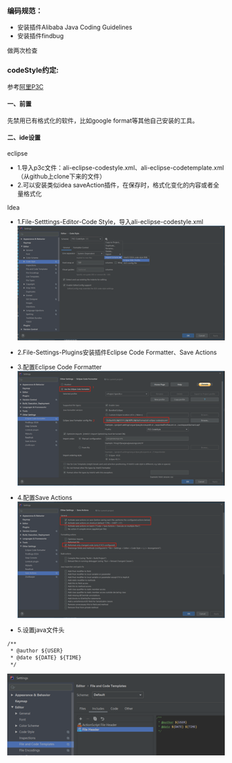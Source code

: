 ### 编码规范：
* 安装插件Alibaba Java Coding Guidelines
* 安装插件findbug


做两次检查

### codeStyle约定:
参考[阿里P3C](https://github.com/alibaba/p3c/tree/master/p3c-formatter)

#### 一、前置
先禁用已有格式化的软件，比如google format等其他自己安装的工具。

#### 二、ide设置
eclipse
* 1.导入p3c文件：ali-eclipse-codestyle.xml、ali-eclipse-codetemplate.xml（从github上clone下来的文件）
* 2.可以安装类似idea saveAction插件，在保存时，格式化变化的内容或者全量格式化

Idea
* 1.File-Setttings-Editor-Code Style，导入ali-eclipse-codestyle.xml
![](../../img/specification/codeStyle/import-codestyle.png)

* 2.File-Settings-Plugins安装插件Eclipse Code Formatter、Save Actions
* 3.配置Eclipse Code Formatter
![](../../img/specification/codeStyle/set-plugin-eclipse-formatter.png)

* 4.配置Save Actions
![](../../img/specification/codeStyle/set-plugin-save-actions.png)

* 5.设置java文件头
```
/**
 * @author ${USER}
 * @date ${DATE} ${TIME}
 */
```

![](../../img/specification/codeStyle/file-header.png)